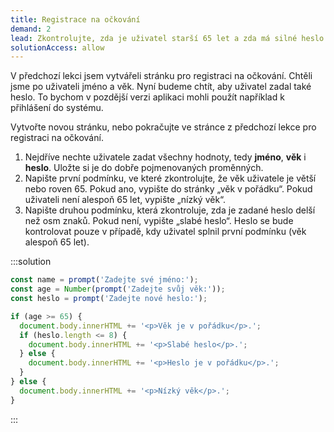 ```yaml
---
title: Registrace na očkování
demand: 2
lead: Zkontrolujte, zda je uživatel starší 65 let a zda má silné heslo.
solutionAccess: allow
---
```


V předchozí lekci jsem vytvářeli stránku pro registraci na očkování. Chtěli jsme po uživateli jméno a věk. Nyní budeme chtít, aby uživatel zadal také heslo. To bychom v pozdější verzi aplikaci mohli použít například k přihlášení do systému.

Vytvořte novou stránku, nebo pokračujte ve stránce z předchozí lekce pro registraci na očkování.

1. Nejdříve nechte uživatele zadat všechny hodnoty, tedy **jméno**, **věk** i **heslo**. Uložte si je do dobře pojmenovaných proměnných.
1. Napište první podmínku, ve které zkontrolujte, že věk uživatele je větší nebo roven 65. Pokud ano, vypište do stránky „věk v pořádku“. Pokud uživateli není alespoň 65 let, vypište „nízký věk“.
1. Napište druhou podmínku, která zkontroluje, zda je zadané heslo delší než osm znaků. Pokud není, vypište „slabé heslo“. Heslo se bude kontrolovat pouze v případě, kdy uživatel splnil první podmínku (věk alespoň 65 let).

:::solution

```js
const name = prompt('Zadejte své jméno:');
const age = Number(prompt('Zadejte svůj věk:'));
const heslo = prompt('Zadejte nové heslo:');

if (age >= 65) {
  document.body.innerHTML += '<p>Věk je v pořádku</p>.';
  if (heslo.length <= 8) {
    document.body.innerHTML += '<p>Slabé heslo</p>.';
  } else {
    document.body.innerHTML += '<p>Heslo je v pořádku</p>.';
  }
} else {
  document.body.innerHTML += '<p>Nízký věk</p>.';
}
```

:::
